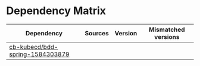 # Dependency Matrix

Dependency | Sources | Version | Mismatched versions
---------- | ------- | ------- | -------------------
[cb-kubecd/bdd-spring-1584303879](https://github.com/cb-kubecd/bdd-spring-1584303879.git) |  | []() | 
